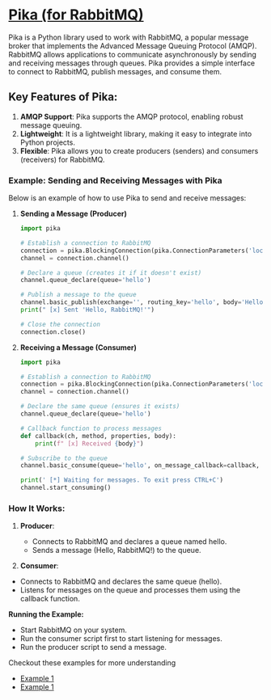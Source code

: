 # [Pika (for RabbitMQ)](https://pika.readthedocs.io/en/stable/intro.html)

Pika is a Python library used to work with RabbitMQ, a popular message broker that implements the Advanced Message Queuing Protocol (AMQP). RabbitMQ allows applications to communicate asynchronously by sending and receiving messages through queues. Pika provides a simple interface to connect to RabbitMQ, publish messages, and consume them.

## Key Features of Pika:

1. **AMQP Support**: Pika supports the AMQP protocol, enabling robust message queuing.
2. **Lightweight**: It is a lightweight library, making it easy to integrate into Python projects.
3. **Flexible**: Pika allows you to create producers (senders) and consumers (receivers) for RabbitMQ.

### Example: Sending and Receiving Messages with Pika

Below is an example of how to use Pika to send and receive messages:

1. **Sending a Message (Producer)**

   ```python
   import pika

   # Establish a connection to RabbitMQ
   connection = pika.BlockingConnection(pika.ConnectionParameters('localhost'))
   channel = connection.channel()

   # Declare a queue (creates it if it doesn't exist)
   channel.queue_declare(queue='hello')

   # Publish a message to the queue
   channel.basic_publish(exchange='', routing_key='hello', body='Hello, RabbitMQ!')
   print(" [x] Sent 'Hello, RabbitMQ!'")

   # Close the connection
   connection.close()
   ```

2. **Receiving a Message (Consumer)**

   ```python
   import pika

   # Establish a connection to RabbitMQ
   connection = pika.BlockingConnection(pika.ConnectionParameters('localhost'))
   channel = connection.channel()

   # Declare the same queue (ensures it exists)
   channel.queue_declare(queue='hello')

   # Callback function to process messages
   def callback(ch, method, properties, body):
       print(f" [x] Received {body}")

   # Subscribe to the queue
   channel.basic_consume(queue='hello', on_message_callback=callback, auto_ack=True)

   print(' [*] Waiting for messages. To exit press CTRL+C')
   channel.start_consuming()
   ```

### How It Works:

1. **Producer**:

   - Connects to RabbitMQ and declares a queue named hello.
   - Sends a message (Hello, RabbitMQ!) to the queue.

2. **Consumer**:

- Connects to RabbitMQ and declares the same queue (hello).
- Listens for messages on the queue and processes them using the callback function.

**Running the Example:**

- Start RabbitMQ on your system.
- Run the consumer script first to start listening for messages.
- Run the producer script to send a message.

Checkout these examples for more understanding

- [Example 1](Example_1/)
- [Example 1](Example_2/)
